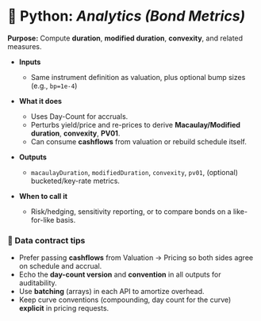 # 🐍 Python: _Analytics (Bond Metrics)_

**Purpose:** Compute **duration**, **modified duration**, **convexity**, and
related measures.

- **Inputs**
  - Same instrument definition as valuation, plus optional bump sizes (e.g.,
    `bp=1e-4`)

- **What it does**
  - Uses Day-Count for accruals.
  - Perturbs yield/price and re-prices to derive **Macaulay/Modified duration**,
    **convexity**, **PV01**.
  - Can consume **cashflows** from valuation or rebuild schedule itself.

- **Outputs**
  - `macaulayDuration`, `modifiedDuration`, `convexity`, `pv01`, (optional)
    bucketed/key-rate metrics.

- **When to call it**
  - Risk/hedging, sensitivity reporting, or to compare bonds on a like-for-like
    basis.

### 🧰 Data contract tips

- Prefer passing **cashflows** from Valuation → Pricing so both sides agree on
  schedule and accrual.
- Echo the **day-count version** and **convention** in all outputs for
  auditability.
- Use **batching** (arrays) in each API to amortize overhead.
- Keep curve conventions (compounding, day count for the curve) **explicit** in
  pricing requests.
